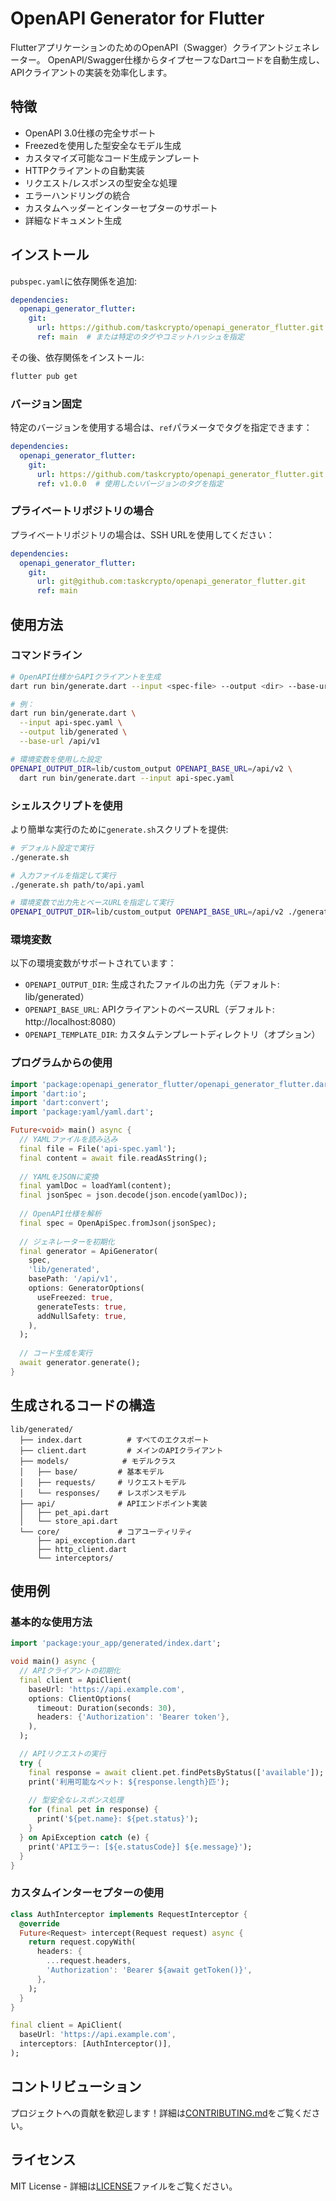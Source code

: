 # OpenAPI Generator for Flutter

FlutterアプリケーションのためのOpenAPI（Swagger）クライアントジェネレーター。
OpenAPI/Swagger仕様からタイプセーフなDartコードを自動生成し、APIクライアントの実装を効率化します。

## 特徴

- OpenAPI 3.0仕様の完全サポート
- Freezedを使用した型安全なモデル生成
- カスタマイズ可能なコード生成テンプレート
- HTTPクライアントの自動実装
- リクエスト/レスポンスの型安全な処理
- エラーハンドリングの統合
- カスタムヘッダーとインターセプターのサポート
- 詳細なドキュメント生成

## インストール

`pubspec.yaml`に依存関係を追加:

```yaml
dependencies:
  openapi_generator_flutter:
    git:
      url: https://github.com/taskcrypto/openapi_generator_flutter.git
      ref: main  # または特定のタグやコミットハッシュを指定
```

その後、依存関係をインストール:

```bash
flutter pub get
```

### バージョン固定

特定のバージョンを使用する場合は、`ref`パラメータでタグを指定できます：

```yaml
dependencies:
  openapi_generator_flutter:
    git:
      url: https://github.com/taskcrypto/openapi_generator_flutter.git
      ref: v1.0.0  # 使用したいバージョンのタグを指定
```

### プライベートリポジトリの場合

プライベートリポジトリの場合は、SSH URLを使用してください：

```yaml
dependencies:
  openapi_generator_flutter:
    git:
      url: git@github.com:taskcrypto/openapi_generator_flutter.git
      ref: main
```

## 使用方法

### コマンドライン

```bash
# OpenAPI仕様からAPIクライアントを生成
dart run bin/generate.dart --input <spec-file> --output <dir> --base-url <url>

# 例：
dart run bin/generate.dart \
  --input api-spec.yaml \
  --output lib/generated \
  --base-url /api/v1

# 環境変数を使用した設定
OPENAPI_OUTPUT_DIR=lib/custom_output OPENAPI_BASE_URL=/api/v2 \
  dart run bin/generate.dart --input api-spec.yaml
```

### シェルスクリプトを使用

より簡単な実行のために`generate.sh`スクリプトを提供:

```bash
# デフォルト設定で実行
./generate.sh

# 入力ファイルを指定して実行
./generate.sh path/to/api.yaml

# 環境変数で出力先とベースURLを指定して実行
OPENAPI_OUTPUT_DIR=lib/custom_output OPENAPI_BASE_URL=/api/v2 ./generate.sh
```

### 環境変数

以下の環境変数がサポートされています：

- `OPENAPI_OUTPUT_DIR`: 生成されたファイルの出力先（デフォルト: lib/generated）
- `OPENAPI_BASE_URL`: APIクライアントのベースURL（デフォルト: http://localhost:8080）
- `OPENAPI_TEMPLATE_DIR`: カスタムテンプレートディレクトリ（オプション）

### プログラムからの使用

```dart
import 'package:openapi_generator_flutter/openapi_generator_flutter.dart';
import 'dart:io';
import 'dart:convert';
import 'package:yaml/yaml.dart';

Future<void> main() async {
  // YAMLファイルを読み込み
  final file = File('api-spec.yaml');
  final content = await file.readAsString();
  
  // YAMLをJSONに変換
  final yamlDoc = loadYaml(content);
  final jsonSpec = json.decode(json.encode(yamlDoc));
  
  // OpenAPI仕様を解析
  final spec = OpenApiSpec.fromJson(jsonSpec);
  
  // ジェネレーターを初期化
  final generator = ApiGenerator(
    spec,
    'lib/generated',
    basePath: '/api/v1',
    options: GeneratorOptions(
      useFreezed: true,
      generateTests: true,
      addNullSafety: true,
    ),
  );
  
  // コード生成を実行
  await generator.generate();
}
```

## 生成されるコードの構造

```
lib/generated/
  ├── index.dart          # すべてのエクスポート
  ├── client.dart         # メインのAPIクライアント
  ├── models/            # モデルクラス
  │   ├── base/         # 基本モデル
  │   ├── requests/     # リクエストモデル
  │   └── responses/    # レスポンスモデル
  ├── api/              # APIエンドポイント実装
  │   ├── pet_api.dart
  │   └── store_api.dart
  └── core/             # コアユーティリティ
      ├── api_exception.dart
      ├── http_client.dart
      └── interceptors/
```

## 使用例

### 基本的な使用方法

```dart
import 'package:your_app/generated/index.dart';

void main() async {
  // APIクライアントの初期化
  final client = ApiClient(
    baseUrl: 'https://api.example.com',
    options: ClientOptions(
      timeout: Duration(seconds: 30),
      headers: {'Authorization': 'Bearer token'},
    ),
  );

  // APIリクエストの実行
  try {
    final response = await client.pet.findPetsByStatus(['available']);
    print('利用可能なペット: ${response.length}匹');
    
    // 型安全なレスポンス処理
    for (final pet in response) {
      print('${pet.name}: ${pet.status}');
    }
  } on ApiException catch (e) {
    print('APIエラー: [${e.statusCode}] ${e.message}');
  }
}
```

### カスタムインターセプターの使用

```dart
class AuthInterceptor implements RequestInterceptor {
  @override
  Future<Request> intercept(Request request) async {
    return request.copyWith(
      headers: {
        ...request.headers,
        'Authorization': 'Bearer ${await getToken()}',
      },
    );
  }
}

final client = ApiClient(
  baseUrl: 'https://api.example.com',
  interceptors: [AuthInterceptor()],
);
```

## コントリビューション

プロジェクトへの貢献を歓迎します！詳細は[CONTRIBUTING.md](CONTRIBUTING.md)をご覧ください。

## ライセンス

MIT License - 詳細は[LICENSE](LICENSE)ファイルをご覧ください。
